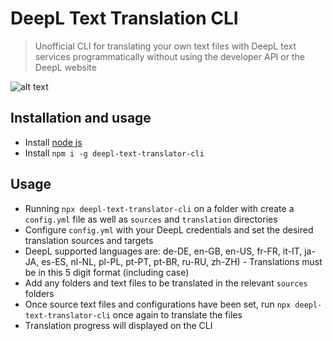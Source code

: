 # DeepL Text Translation CLI
> Unofficial CLI for translating your own text files with DeepL text services programmatically without using the developer API or the DeepL website

![alt text](https://i.ibb.co/FgFH7yY/Screenshot-2021-01-14-at-16-24-51.png "Engine parts")

## Installation and usage
- Install [node js](https://nodejs.org/en/download/)
- Install `npm i -g deepl-text-translator-cli`

## Usage
- Running `npx deepl-text-translator-cli` on a folder with create a `config.yml` file as well as `sources` and `translation` directories
- Configure `config.yml` with your DeepL credentials and set the desired translation sources and targets
- DeepL supported languages are: de-DE, en-GB, en-US, fr-FR, it-IT, ja-JA, es-ES, nl-NL, pl-PL, pt-PT, pt-BR, ru-RU, zh-ZH) - Translations must be in this 5 digit format (including case)
- Add any folders and text files to be translated in the relevant `sources` folders
- Once source text files and configurations have been set, run `npx deepl-text-translator-cli` once again to translate the files
- Translation progress will displayed on the CLI